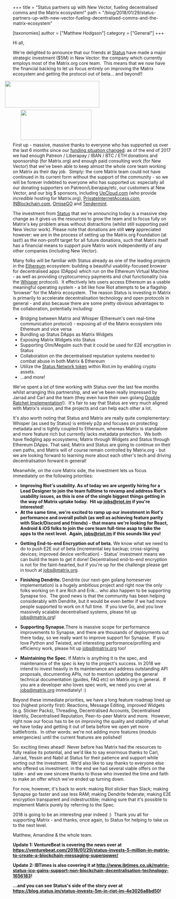 +++
title = "Status partners up with New Vector, fueling decentralised comms and the Matrix ecosystem!"
path = "/blog/2018/01/29/status-partners-up-with-new-vector-fueling-decentralised-comms-and-the-matrix-ecosystem"

[taxonomies]
author = ["Matthew Hodgson"]
category = ["General"]
+++

Hi all,

We're delighted to announce that our friends at <a href="https://status.im">Status</a> have made a major strategic investment ($5M) in New Vector: the company which currently employs most of the Matrix.org core team.  This means that we now have the financial backing to let us focus entirely on improving the Matrix ecosystem and getting the protocol out of beta… and beyond!!

<a href="https://status.im"><img class="size-medium wp-image-2941" style="position: relative; right: 25px;" src="/blog/wp-content/uploads/2018/01/LOGO_status_v5_1020x290-300x85.png" alt="" width="300" height="85" /></a><a href="https://matrix.org"><img class="size-medium wp-image-2944" style="position: relative; left: 25px; top: 7px;" src="/blog/wp-content/uploads/2018/01/matrix-logo-1-300x128.png" alt="" width="225" height="96" /></a>

First up - massive, massive thanks to everyone who has supported us over the last 6 months since our <a href="/blog/2017/07/07/a-call-to-arms-supporting-matrix/">funding situation changed</a>: as of the end of 2017 we had enough Patreon / Liberapay / IBAN / BTC / ETH donations and sponsorship (for Matrix.org) and enough paid consulting work (for New Vector) that we've been able to keep almost the whole core team working on Matrix as their day job.  Simply: the core Matrix team could not have continued in its current form without the support of the community - so we will be forever indebted to everyone who has supported us: especially all our donating supporters on Patreon/Liberapay/etc, our customers at New Vector, and our big $ sponsors, including <a href="https://www.upcloud.com/">UpCloud.com</a> (who provide *incredible* hosting for Matrix.org), <a href="https://www.privateinternetaccess.com/">PrivateInternetAccess.com</a>, <a href="http://inblockchain.com/">INBlockchain.com</a>, <a href="http://omg.omise.co">OmiseGO</a> and <a href="https://tendermint.com">Tendermint</a>.

The investment from <a href="https://status.im">Status</a> that we're announcing today is a massive step change as it gives us the resources to grow the team and to focus fully on Matrix's key problem areas without distractions (whilst still supporting paid New Vector work). Please note that donations are still <b>very</b> appreciated however: we are in the process of setting up the Matrix.org Foundation (at last!) as the non-profit target for all future donations, such that Matrix itself has a financial means to support pure Matrix work independently of any other companies (including New Vector).

Many folks will be familiar with Status already as one of the leading projects in the <a href="https://ethereum.org/">Ethereum</a> ecosystem: building a beautiful usability-focused browser for decentralised apps (DApps) which run on the Ethereum Virtual Machine - as well as providing cryptocurrency payments and chat functionality (via the <a href="https://github.com/ethereum/wiki/wiki/Whisper">Whisper</a> protocol).  It effectively lets users access Ethereum as a usable meaningful operating system - a bit like how Riot attempts to be a flagship ‘browser' for the Matrix ecosystem.  The reason Status is investing in Matrix is primarily to accelerate decentralisation technology and open protocols in general - and also because there are some pretty obvious advantages to the collaboration, potentially including:

* Bridging between Matrix and Whisper (Ethereum's own real-time communication protocol) - exposing all of the Matrix ecosystem into Ethereum and vice versa
* Bundling up Status DApps as Matrix Widgets
* Exposing Matrix Widgets into Status
* Supporting Olm/Megolm such that it could be used for E2E encryption in Status
* Collaboration on the decentralised reputation systems needed to combat abuse in both Matrix &amp; Ethereum
* Utilize the <a href="https://status.im/whitepaper.pdf">Status Network token</a> within Riot.im by enabling crypto assets.
* ...and more!

We've spent a lot of time working with Status over the last few months whilst arranging this partnership, and we've been really impressed by Jarrad and Carl and the team (they even have their own golang <a href="https://github.com/status-im/doubleratchet">Double Ratchet Implementation</a>!).  It's fair to say that Status are very much aligned with Matrix's vision, and the projects and can help each other a lot.

It's also worth noting that Status and Matrix are really quite complementary: Whisper (as used by Status) is entirely p2p and focuses on protecting metadata and is tightly coupled to Ethereum, whereas Matrix is standalone and more feature rich but currently lacks metadata protection.  We both have fledgling app ecosystems; Matrix through Widgets and Status through Ethereum DApps. That said, Matrix and Status are going to continue on their own paths, and Matrix will of course remain controlled by Matrix.org - but we are looking forward to learning more about each other's tech and driving decentralisation forward in general!

Meanwhile, on the core Matrix side, the investment lets us focus immediately on the following priorities:

* <b>Improving Riot's usability. As of today we are urgently hiring for a Lead Designer to join the team fulltime to revamp and address Riot's usability issues, as this is one of the single biggest things getting in the way of Matrix uptake today.  Hit up <a href="mailto:jobs@riot.im">jobs@riot.im</a> if you're interested!</b>
* <b>At the same time, we're excited to ramp up our investment in Riot's performance and overall polish (as well as achieving feature parity with Slack/Discord and friends) - that means we're looking for React, Android &amp; iOS folks to join the core team full-time asap to take the apps to the next level.  Again, <a href="mailto:jobs@riot.im">jobs@riot.im</a> if this sounds like you!</b>

<ul>
 	<li><b>Getting End-to-end Encryption out of beta.</b> We know what we need to do to push E2E out of beta (incremental key backup; cross-signing devices; improved device verification) - Status' investment means we can build the team to get it done! Decentralised end-to-end encryption is not for the faint-hearted, but if you're up for the challenge please get in touch at <a href="mailto:jobs@matrix.org">jobs@matrix.org</a>.

</li>
</ul>
<ul>
 	<li><b>Finishing Dendrite.</b> Dendrite (our next-gen golang homeserver implementation) is a hugely ambitious project and right now the only folks working on it are Rich and Erik… who also happen to be supporting Synapse too.  The good news is that the community has been helping considerably with Dendrite, but it would be even better if we had more people supported to work on it full time.  If you love Go, and you love massively scalable decentralised systems, please hit up <a href="mailto:jobs@matrix.org">jobs@matrix.org</a>!
</li>
</ul>
<ul>
 	<li><b>Supporting Synapse.</b>There is massive scope for performance improvements to Synapse, and there are thousands of deployments out there today, so we really want to improve support for Synapse.  If you love Python and Twisted, and interesting performance/profiling and efficiency work, please hit up <a href="mailto:jobs@matrix.org">jobs@matrix.org</a> too!

</li>
</ul>
<ul>
 	<li><b>Maintaining the Spec.</b> If Matrix is anything it is the spec, and maintenance of the spec is key to the project's success. In 2018 we intend to invest heavily in its maintenance and address outstanding API proposals, documenting APIs, not to mention updating the general technical documentation (guides, FAQ etc) on Matrix.org in general.  If you are a developer who loves spec work, we need you over at <a href="mailto:jobs@matrix.org">jobs@matrix.org</a> immediately! :)
</li>
</ul>
Beyond these immediate priorities, we have a long feature roadmap lined up too (highest priority first): Reactions, Message Editing, improved Widgets (e.g. Sticker Packs), Threading, Decentralised Accounts, Decentralised Identity, Decentralised Reputation, Peer-to-peer Matrix and more.  However, right now our focus has to be on improving the quality and stability of what we have today and getting it out of beta before we open yet more battlefronts.  In other words: we're not adding more features (modulo emergencies) until the current features are polished!


So: exciting times ahead!  Never before has Matrix had the resources to fully realise its potential, and we'd like to say enormous thanks to Carl, Jarrad, Yessin and Nabil at Status for their patience and support while sorting out the investment.  We'd also like to say thanks to everyone else who offered us investment: in the end we had several viable offers on the table - and we owe sincere thanks to those who invested the time and faith to make an offer which we've ended up turning down.


For now, however, it's back to work: making Riot slicker than Slack; making Synapse go faster and use less RAM; making Dendrite federate; making E2E encryption transparent and indestructible; making sure that it's possible to implement Matrix purely by referring to the Spec.


2018 is going to be an interesting year indeed :)  Thank you all for supporting Matrix - and thanks, once again, to Status for helping to take us to the next level.


Matthew, Amandine &amp; the whole team.


<p><b>Update 1: VentureBeat is covering the news over at <a href="https://venturebeat.com/2018/01/29/status-invests-5-million-in-matrix-to-create-a-blockchain-messaging-superpower/">https://venturebeat.com/2018/01/29/status-invests-5-million-in-matrix-to-create-a-blockchain-messaging-superpower/</a></b></p>
<p><b>Update 2: IBTimes is also covering it at <a href="http://www.ibtimes.co.uk/matrix-status-ico-gains-support-non-blockchain-decentralisation-technology-1656183">http://www.ibtimes.co.uk/matrix-status-ico-gains-support-non-blockchain-decentralisation-technology-1656183</a>!</b></p>
<p><b>...and you can see Status's side of the story over at <a href="https://blog.status.im/status-invests-5m-in-riot-im-4e3026a8bd50">https://blog.status.im/status-invests-5m-in-riot-im-4e3026a8bd50</a>!</b></p>
